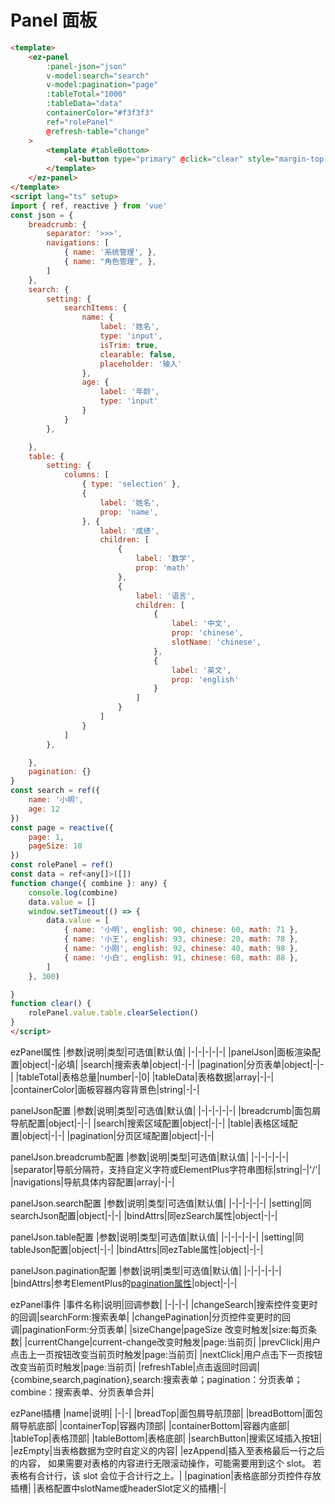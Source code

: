# Panel 面板
<Panel/>


```html
<template>
    <ez-panel 
        :panel-json="json" 
        v-model:search="search" 
        v-model:pagination="page" 
        :tableTotal="1000" 
        :tableData="data"
        containerColor="#f3f3f3" 
        ref="rolePanel" 
        @refresh-table="change"
    >
        <template #tableBottom>
            <el-button type="primary" @click="clear" style="margin-top:10px">清 除</el-button>
        </template>
    </ez-panel>
</template>
<script lang="ts" setup>
import { ref, reactive } from 'vue'
const json = {
    breadcrumb: {
        separator: '>>>',
        navigations: [
            { name: '系统管理', },
            { name: "角色管理", },
        ]
    },
    search: {
        setting: {
            searchItems: {
                name: {
                    label: '姓名',
                    type: 'input',
                    isTrim: true,
                    clearable: false,
                    placeholder: '输入'
                },
                age: {
                    label: '年龄',
                    type: 'input'
                }
            }
        },

    },
    table: {
        setting: {
            columns: [
                { type: 'selection' },
                {
                    label: '姓名',
                    prop: 'name',
                }, {
                    label: '成绩',
                    children: [
                        {
                            label: '数学',
                            prop: 'math'
                        },
                        {
                            label: '语言',
                            children: [
                                {
                                    label: '中文',
                                    prop: 'chinese',
                                    slotName: 'chinese',
                                },
                                {
                                    label: '英文',
                                    prop: 'english'
                                }
                            ]
                        }
                    ]
                }
            ]
        },

    },
    pagination: {}
}
const search = ref({
    name: '小明',
    age: 12
})
const page = reactive({
    page: 1,
    pageSize: 10
})
const rolePanel = ref()
const data = ref<any[]>([])
function change({ combine }: any) {
    console.log(combine)
    data.value = []
    window.setTimeout(() => {
        data.value = [
            { name: '小明', english: 90, chinese: 60, math: 71 },
            { name: '小王', english: 93, chinese: 20, math: 78 },
            { name: '小刚', english: 92, chinese: 40, math: 98 },
            { name: '小白', english: 91, chinese: 60, math: 88 },
        ]
    }, 300)

}
function clear() {
    rolePanel.value.table.clearSelection()
}
</script>
```


ezPanel属性
|参数|说明|类型|可选值|默认值|
|-|-|-|-|-|
|panelJson|面板渲染配置|object|-|必填|
|search|搜索表单|object|-|-|
|pagination|分页表单|object|-|-|
|tableTotal|表格总量|number|-|0|
|tableData|表格数据|array|-|-|
|containerColor|面板容器内容背景色|string|-|-|


panelJson配置
|参数|说明|类型|可选值|默认值|
|-|-|-|-|-|
|breadcrumb|面包屑导航配置|object|-|-|
|search|搜索区域配置|object|-|-|
|table|表格区域配置|object|-|-|
|pagination|分页区域配置|object|-|-|

panelJson.breadcrumb配置
|参数|说明|类型|可选值|默认值|
|-|-|-|-|-|
|separator|导航分隔符，支持自定义字符或ElementPlus字符串图标|string|-|'/'|
|navigations|导航具体内容配置|array|-|-|

panelJson.search配置
|参数|说明|类型|可选值|默认值|
|-|-|-|-|-|
|setting|同searchJson配置|object|-|-|
|bindAttrs|同ezSearch属性|object|-|-|

panelJson.table配置
|参数|说明|类型|可选值|默认值|
|-|-|-|-|-|
|setting|同tableJson配置|object|-|-|
|bindAttrs|同ezTable属性|object|-|-|

panelJson.pagination配置
|参数|说明|类型|可选值|默认值|
|-|-|-|-|-|
|bindAttrs|参考ElementPlus的[pagination属性](https://element-plus.org/zh-CN/component/pagination.html#%E5%B1%9E%E6%80%A7)|object|-|-|

ezPanel事件
|事件名称|说明|回调参数|
|-|-|-|
|changeSearch|搜索控件变更时的回调|searchForm:搜索表单|
|changePagination|分页控件变更时的回调|paginationForm:分页表单|
|sizeChange|pageSize 改变时触发|size:每页条数|
|currentChange|current-change改变时触发|page:当前页|
|prevClick|用户点击上一页按钮改变当前页时触发|page:当前页|
|nextClick|用户点击下一页按钮改变当前页时触发|page:当前页|
|refreshTable|点击返回时回调|{combine,search,pagination},search:搜索表单；pagination：分页表单；combine：搜索表单、分页表单合并|

ezPanel插槽
|name|说明|
|-|-|
|breadTop|面包屑导航顶部|
|breadBottom|面包屑导航底部|
|containerTop|容器内顶部|
|containerBottom|容器内底部|
|tableTop|表格顶部|
|tableBottom|表格底部|
|searchButton|搜索区域插入按钮|
|ezEmpty|当表格数据为空时自定义的内容|
|ezAppend|插入至表格最后一行之后的内容， 如果需要对表格的内容进行无限滚动操作，可能需要用到这个 slot。 若表格有合计行，该 slot 会位于合计行之上。|
|pagination|表格底部分页控件存放插槽|
|表格配置中slotName或headerSlot定义的插槽|-|


